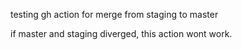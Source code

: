 testing gh action for merge from staging to master

if master and staging diverged, this action wont work.
